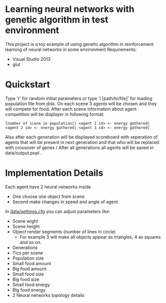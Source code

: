 # Learning neural networks with genetic algorithm in test environment
This project is a toy example of using genetic algorithm in reinforcement learning of neural networks in some environment
Requirements:
* Visual Studio 2013
* glut

# Quickstart
Type 'r' for random initial parameters or type 'l [path/to/file]' for loading population file from disk.
 On each scene 3 agents will be chosen and they will compete for food.
After each scene information about agent competition will be displayer in following format:
```
[number of scene in population]| <agent 1 id> <- energy gathered| <agent 2 id> <- energy gathered| <agent 3 id> <- energy gathered|
```
Also after each generation will be displayed scoreboard with seperation of agents that will be present in next generation and that who will be replaced with crossover of genes /
After all generations all agents will be saved in data/output.popl .
# Implementation Details
Each agent have 2 neural networks inside
* One choose one object from scene
* Second make changes in speed and angle of agent

In [data/settings.cfg](https://github.com/hardkun/GenAlgoNnet/blob/master/Genalg/data/settings.cfg) you can adjust parameters like:
* Scene wight
* Scene height
* Object render segments (number of lines in circle)
  * For example 3 will make all objects appear as triangles, 4 as squares and so on.
* Generations
* Tics per scene
*	Population size
* Small food amount
*	Big food amount
* Small food size
* Big food size
* Small food energy
* Big food energy
* 2 Neural networks topology details
